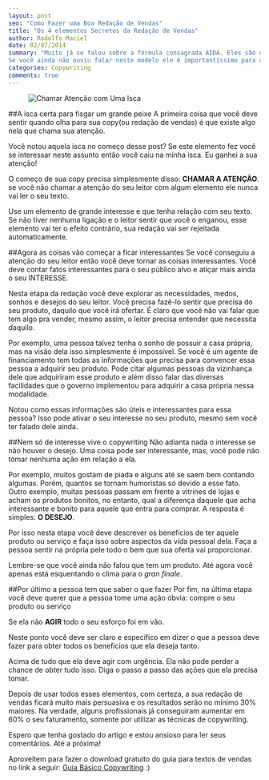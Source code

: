 ```yaml
---
layout: post
seo: "Como Fazer uma Boa Redação de Vendas"
title: "Os 4 elementos Secretos da Redação de Vendas"
author: Rodolfo Maciel
date: 02/07/2014
summary: "Muito já se falou sobre a fórmula consagrada AIDA. Eles são os quatro elementos essenciais que toda publicidade deve conter: atenção, interesse, desejo e ação.
Se você ainda não ouviu falar neste modelo ele é importantíssimo para o seu leitor tomar a ação que você deseja com sua redação publicitária."
categories: Copywriting
comments: true
---
```

<figure>
<img src="https://flic.kr/p/bXRZGG" alt="Chamar Atenção com Uma Isca"/>
</figure>

##A isca certa para fisgar um grande peixe
A primeira coisa que você deve sentir quando olha para sua copy(ou redação de vendas) é que existe algo nela que chama sua atenção.

Você notou aquela isca no começo desse post? Se este elemento fez você se interessar neste assunto então você caiu na minha isca. Eu ganhei a sua atenção!

O começo de sua copy precisa simplesmente disso: __CHAMAR A ATENÇÃO__. se você não chamar a atenção do seu leitor com algum elemento ele nunca vai ler o seu texto.

Use um elemento de grande interesse e que tenha relação com seu texto. Se não tiver nenhuma ligação e o leitor sentir que você o enganou, esse elemento vai ter o efeito contrário, sua redação vai ser rejeitada automaticamente.

##Agora as coisas vão começar a ficar interessantes
Se você conseguiu a atenção do seu leitor então você deve tornar as coisas interessantes. Você deve contar fatos interessantes para o seu público alvo e atiçar mais ainda o seu INTERESSE.

Nesta etapa da redação você deve explorar as necessidades, medos, sonhos e desejos do seu leitor. Você precisa fazê-lo sentir que precisa do seu produto, daquilo que você irá ofertar.
É claro que você não vai falar que tem algo pra vender, mesmo assim, o leitor precisa entender que necessita daquilo.

Por exemplo, uma pessoa talvez tenha o sonho de possuir a casa própria, mas na visão dela isso simplesmente é impossível.
Se você é um agente de financiamento tem todas as informações que precisa para convencer essa pessoa a adquirir seu produto.
Pode citar algumas pessoas da vizinhança dele que adquiriram esse produto e além disso falar das diversas facilidades que o governo implementou para adquirir a casa própria nessa modalidade.

Notou como essas informações são úteis e interessantes para essa pessoa? Isso pode ativar o seu interesse no seu produto, mesmo sem você ter falado dele ainda.

##Nem só de interesse vive o copywriting
Não adianta nada o interesse se não houver o desejo. Uma coisa pode ser interessante, mas, você pode não tomar nenhuma ação em relação a ela.

Por exemplo, muitos gostam de piada e alguns até se saem bem contando algumas. Porém, quantos se tornam humoristas só devido a esse fato. Outro exemplo, muitas pessoas passam em frente a vitrines de lojas e acham os produtos bonitos, no entanto, qual a diferença daquele que acha interessante e bonito para aquele que entra para comprar. A resposta é simples: __O DESEJO__.

Por isso nesta etapa você deve descrever os benefícios de ter aquele produto ou serviço e faça isso sobre aspectos da vida pessoal dela. Faça a pessoa sentir na própria pele todo o bem que sua oferta vai proporcionar.

Lembre-se que você ainda não falou que tem um produto. Até agora você apenas está esquentando o clima para o *gran finale*.

##Por último a pessoa tem que saber o que fazer
Por fim, na última etapa você deve querer que a pessoa tome uma ação óbvia: compre o seu produto ou serviço

Se ela não __AGIR__ todo o seu esforço foi em vão.

Neste ponto você deve ser claro e específico em dizer o que a pessoa deve fazer para obter todos os benefícios que ela deseja tanto.

Acima de tudo que ela deve agir com urgência. Ela não pode perder a chance de obter tudo isso.
Diga o passo a passo das ações que ela precisa tomar.

Depois de usar todos esses elementos, com certeza, a sua redação de vendas ficará muito mais persuasiva e os resultados serão no mínimo 30% maiores.
Na verdade, alguns profissionais já conseguiram aumentar em 60% o seu faturamento, somente por utilizar as técnicas de copywriting.

Espero que tenha gostado do artigo e estou ansioso para ler seus comentários. Até a próxima!

Aproveitem para fazer o download gratuito do guia para textos de vendas no link a seguir: [Guia Básico Copywriting](http://eepurl.com/0PRvb "Baixe gratuitamente o seu Guia Básico Copywriting") :)
